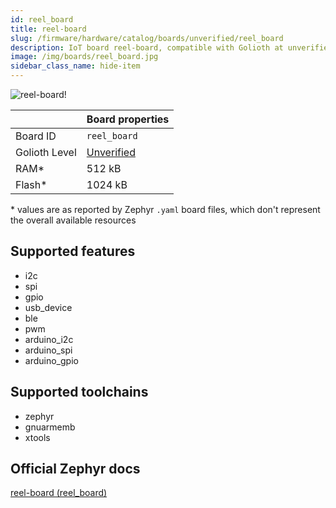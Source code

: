 ```yaml
---
id: reel_board
title: reel-board
slug: /firmware/hardware/catalog/boards/unverified/reel_board
description: IoT board reel-board, compatible with Golioth at unverified level.
image: /img/boards/reel_board.jpg
sidebar_class_name: hide-item
---
```


[//]: # (This is an auto-generated file, do not edit! Changes to it will be lost upon re-generation)

![reel-board!](/img/boards/reel_board.jpg "reel-board")

|                | Board properties     |
| -------------  | -------------------- |
| Board ID       | `reel_board` |
| Golioth Level  | [Unverified](/firmware/hardware#unverified-boards) |
| RAM*           | 512 kB |
| Flash*         | 1024 kB |

\* values are as reported by Zephyr `.yaml` board files, which don't represent the overall available resources



## Supported features

* i2c
* spi
* gpio
* usb_device
* ble
* pwm
* arduino_i2c
* arduino_spi
* arduino_gpio

## Supported toolchains

* zephyr
* gnuarmemb
* xtools

## Official Zephyr docs

[reel-board (reel_board)](https://docs.zephyrproject.org/latest/boards/phytec/reel_board/doc/index.html)
